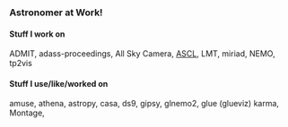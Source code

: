 ### Astronomer at Work! 


#### Stuff I work on

ADMIT,
adass-proceedings,
All Sky Camera,
[ASCL](https://ascl.net),
LMT,
miriad,
NEMO,
tp2vis

#### Stuff I use/like/worked on

amuse,
athena,
astropy,
casa,
ds9,
gipsy,
glnemo2,
glue (glueviz)
karma,
Montage,

